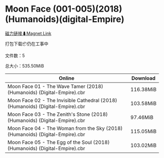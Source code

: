 # Moon Face (001-005)(2018)(Humanoids)(digital-Empire)

[磁力链接⬇Magnet Link](magnet:?xt=urn:btih:b23a74e348b7940734d62774f31562425ea1d654&dn=Moon%20Face%20%28001-005%29%282018%29%28Humanoids%29%28digital-Empire%29)

打包下载📦仍在工事中

文件数：5

总大小：535.50MiB

Online | Download
--- | ---
Moon Face 01 - The Wave Tamer (2018) (Humanoids) (Digital-Empire).cbr | 116.38MiB
Moon Face 02 - The Invisible Cathedral (2018) (Humanoids) (Digital-Empire).cbr | 103.58MiB
Moon Face 03 - The Zenith's Stone (2018) (Humanoids) (Digital-Empire).cbr | 97.46MiB
Moon Face 04 - The Woman from the Sky (2018) (Humanoids) (Digital-Empire).cbr | 115.05MiB
Moon Face 05 - The Egg of the Soul (2018) (Humanoids) (Digital-Empire).cbr | 103.02MiB